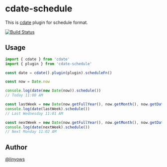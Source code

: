 cdate-schedule
==

This is [cdate](https://github.com/kawanet/cdate) plugin for schedule format.

[![Build Status](https://img.shields.io/github/actions/workflow/status/linyows/cdate-schedule/build.yml?branch=main&style=for-the-badge)](https://github.com/linyows/cdate-schedule/actions)

Usage
--

```ts
import { cdate } from 'cdate'
import { plugin } from 'cdate-schedule'

const date = cdate().plugin(plugin).scheduleFn()

const now = Date.now

console.log(date(new Date(now)).schedule())
// Today 11:00 AM

const lastWeek = new Date(now.getFullYear(), now.getMonth(), now.getDate()-7)
console.log(date(lastWeek).schedule())
// Last Wednesday 11:01 AM

const nextWeek = new Date(now.getFullYear(), now.getMonth(), now.getDate()+5)
console.log(date(nextWeek).schedule())
// Next Monday 11:02 AM
```

Author
--

[@linyows](https://github.com/linyows)
